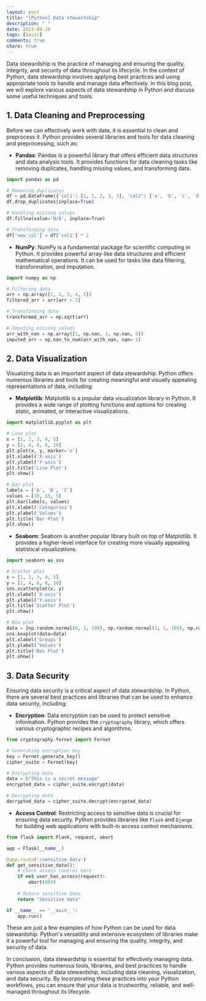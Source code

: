 ```yaml
---
layout: post
title: "[Python] Data stewardship"
description: " "
date: 2023-09-10
tags: [basic]
comments: true
share: true
---
```


Data stewardship is the practice of managing and ensuring the quality, integrity, and security of data throughout its lifecycle. In the context of Python, data stewardship involves applying best practices and using appropriate tools to handle and manage data effectively. In this blog post, we will explore various aspects of data stewardship in Python and discuss some useful techniques and tools.

## 1. Data Cleaning and Preprocessing

Before we can effectively work with data, it is essential to clean and preprocess it. Python provides several libraries and tools for data cleaning and preprocessing, such as:

- **Pandas**: Pandas is a powerful library that offers efficient data structures and data analysis tools. It provides functions for data cleaning tasks like removing duplicates, handling missing values, and transforming data.

```python
import pandas as pd

# Removing duplicates
df = pd.DataFrame({'col1': [1, 1, 2, 3, 3], 'col2': ['a', 'b', 'c', 'd', 'e']})
df.drop_duplicates(inplace=True)

# Handling missing values
df.fillna(value='N/A', inplace=True)

# Transforming data
df['new_col'] = df['col1'] * 2
```

- **NumPy**: NumPy is a fundamental package for scientific computing in Python. It provides powerful array-like data structures and efficient mathematical operations. It can be used for tasks like data filtering, transformation, and imputation.

```python
import numpy as np

# Filtering data
arr = np.array([1, 2, 3, 4, 5])
filtered_arr = arr[arr > 2]

# Transforming data
transformed_arr = np.sqrt(arr)

# Imputing missing values
arr_with_nan = np.array([1, np.nan, 3, np.nan, 5])
imputed_arr = np.nan_to_num(arr_with_nan, nan=-1)
```

## 2. Data Visualization

Visualizing data is an important aspect of data stewardship. Python offers numerous libraries and tools for creating meaningful and visually appealing representations of data, including:

- **Matplotlib**: Matplotlib is a popular data visualization library in Python. It provides a wide range of plotting functions and options for creating static, animated, or interactive visualizations.

```python
import matplotlib.pyplot as plt

# Line plot
x = [1, 2, 3, 4, 5]
y = [2, 4, 6, 8, 10]
plt.plot(x, y, marker='o')
plt.xlabel('X-axis')
plt.ylabel('Y-axis')
plt.title('Line Plot')
plt.show()

# Bar plot
labels = ['A', 'B', 'C']
values = [10, 15, 5]
plt.bar(labels, values)
plt.xlabel('Categories')
plt.ylabel('Values')
plt.title('Bar Plot')
plt.show()
```

- **Seaborn**: Seaborn is another popular library built on top of Matplotlib. It provides a higher-level interface for creating more visually appealing statistical visualizations.

```python
import seaborn as sns

# Scatter plot
x = [1, 2, 3, 4, 5]
y = [2, 4, 6, 8, 10]
sns.scatterplot(x, y)
plt.xlabel('X-axis')
plt.ylabel('Y-axis')
plt.title('Scatter Plot')
plt.show()

# Box plot
data = [np.random.normal(0, 1, 100), np.random.normal(1, 1, 100), np.random.normal(2, 1, 100)]
sns.boxplot(data=data)
plt.xlabel('Groups')
plt.ylabel('Values')
plt.title('Box Plot')
plt.show()
```

## 3. Data Security

Ensuring data security is a critical aspect of data stewardship. In Python, there are several best practices and libraries that can be used to enhance data security, including:

- **Encryption**: Data encryption can be used to protect sensitive information. Python provides the `cryptography` library, which offers various cryptographic recipes and algorithms.

```python
from cryptography.fernet import Fernet

# Generating encryption key
key = Fernet.generate_key()
cipher_suite = Fernet(key)

# Encrypting data
data = b"This is a secret message"
encrypted_data = cipher_suite.encrypt(data)

# Decrypting data
decrypted_data = cipher_suite.decrypt(encrypted_data)
```

- **Access Control**: Restricting access to sensitive data is crucial for ensuring data security. Python provides libraries like `Flask` and `Django` for building web applications with built-in access control mechanisms.

```python
from flask import Flask, request, abort

app = Flask(__name__)

@app.route('/sensitive_data')
def get_sensitive_data():
    # Check access control here
    if not user_has_access(request):
        abort(403)
        
    # Return sensitive data
    return "Sensitive data"

if __name__ == '__main__':
    app.run()
```

These are just a few examples of how Python can be used for data stewardship. Python's versatility and extensive ecosystem of libraries make it a powerful tool for managing and ensuring the quality, integrity, and security of data.

In conclusion, data stewardship is essential for effectively managing data. Python provides numerous tools, libraries, and best practices to handle various aspects of data stewardship, including data cleaning, visualization, and data security. By incorporating these practices into your Python workflows, you can ensure that your data is trustworthy, reliable, and well-managed throughout its lifecycle.